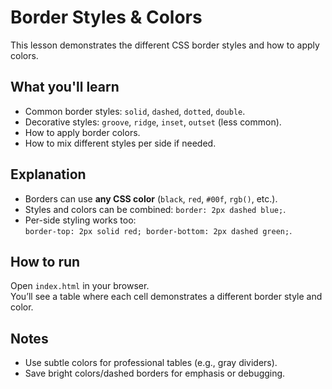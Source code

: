 # Border Styles & Colors

This lesson demonstrates the different CSS border styles and how to apply colors.

## What you'll learn

- Common border styles: `solid`, `dashed`, `dotted`, `double`.
- Decorative styles: `groove`, `ridge`, `inset`, `outset` (less common).
- How to apply border colors.
- How to mix different styles per side if needed.

## Explanation

- Borders can use **any CSS color** (`black`, `red`, `#00f`, `rgb()`, etc.).
- Styles and colors can be combined: `border: 2px dashed blue;`.
- Per-side styling works too:  
  `border-top: 2px solid red; border-bottom: 2px dashed green;`.

## How to run

Open `index.html` in your browser.  
You’ll see a table where each cell demonstrates a different border style and color.

## Notes

- Use subtle colors for professional tables (e.g., gray dividers).
- Save bright colors/dashed borders for emphasis or debugging.

